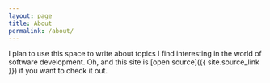 ```yaml
---
layout: page
title: About
permalink: /about/
---
```


I plan to use this space to write about topics I find interesting in the world of software development.  Oh, and this site is [open source]({{ site.source_link }}) if you want to check it out.

